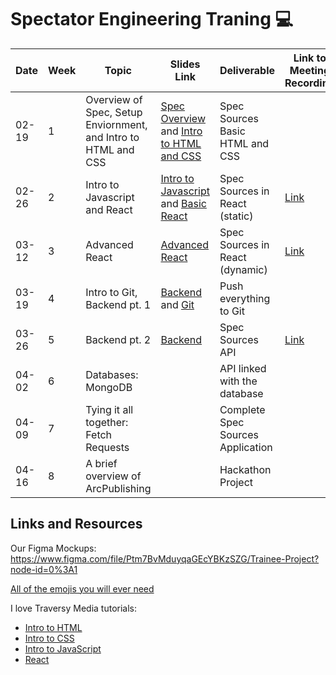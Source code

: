 # Spectator Engineering Traning :computer:

| Date | Week | Topic | Slides Link | Deliverable | Link to Meeting Recording |
| --- | --- | --- | --- | --- | --- |
| 02-19 | 1 | Overview of Spec, Setup Enviornment, and Intro to HTML and CSS | [Spec Overview](https://docs.google.com/presentation/d/18BK22ONbI4FlkKyrp7SkQc_FgFPYBim75shaHAu-YLA/edit?usp=sharing) and [Intro to HTML and CSS](https://docs.google.com/presentation/d/1UasEgAn-pmmOke6d_QfOh9bKDnASUNwXtaKLxMnAZu4/edit?usp=sharing) | Spec Sources Basic HTML and CSS | |
| 02-26 | 2 | Intro to Javascript and React | [Intro to Javascript](https://docs.google.com/presentation/d/1ZdvsbhUxTANFl2P1xppMcT49mak08gvFjxO06kFWYkM/edit?usp=sharing) and [Basic React](https://docs.google.com/presentation/d/1QvmYgZIw12dPkroMbzhsLc1Xfgs8EjKtWW0ouQFUBWU/edit?usp=sharing) | Spec Sources in React (static) | [Link](https://columbiauniversity.zoom.us/rec/play/4gbdJhdu5AS8ez0P5tlNw2eYvaxTXiRH2mdf6bcCKM7Sk0klNhNtV2yPT5vTuB9SXExa0HEXydgt7hDc.67KUYVY-pFg0E-D7?continueMode=true&_x_zm_rtaid=I5Cy1NJnTTipH3YXt8yrYQ.1614376681358.60e6468badb632ebe5971d72e4928cfb&_x_zm_rhtaid=239) |
| 03-12 | 3 | Advanced React | [Advanced React](https://docs.google.com/presentation/d/109h98pvCjivxpGiUvS41ptb9upsWtJOSV3MSq31cDpI/edit?usp=sharing) | Spec Sources in React (dynamic) | [Link](https://columbiauniversity.zoom.us/rec/play/P5nelVy_X3fbpmTqmH_O2JWNr82YnrTPhQE0rMeMeApRhYk1e07BUH7mEfGR0eNl0Z0c2SwBkd1ScWFb.Ssjz65_RtKk4QhBl?continueMode=true&_x_zm_rtaid=inoGq3UcSbuLVIEct6Wb6A.1615596467953.6e9754650545ee8313c5adf5db7ddc86&_x_zm_rhtaid=100) |
| 03-19 | 4 | Intro to Git, Backend pt. 1 | [Backend](https://docs.google.com/presentation/d/1_B2j1PoEz6sAXqUzVD4LUp5uOKNFioTp0iVxHIFZKBs/edit?usp=sharing) and [Git](https://docs.google.com/presentation/d/108E-x5ilgn7qnA91_Kj4mG3-iVRUG7xublKCzfEtBcA/edit?usp=sharing) | Push everything to Git | 
| 03-26 | 5 | Backend pt. 2 | [Backend](https://docs.google.com/presentation/d/1_B2j1PoEz6sAXqUzVD4LUp5uOKNFioTp0iVxHIFZKBs/edit?usp=sharing) | Spec Sources API | [Link](https://columbiauniversity.zoom.us/rec/play/hnmA4zaKmidpZTlIVTQQteAuShCyIdlPnTod9ubXbUFHCpQ_79pMIpgLY8epjIdjp9JdBtSfg4u7tE4z.W5dcfOpa9RQIBEub?continueMode=true&_x_zm_rtaid=F7E6wS1WQLyP7DXq3Gg5eQ.1616792125164.d2f0f8a0cc604ae21253f611ff403fea&_x_zm_rhtaid=722) |
| 04-02 | 6 | Databases: MongoDB | | API linked with the database | 
| 04-09 | 7 | Tying it all together: Fetch Requests | | Complete Spec Sources Application | 
| 04-16 | 8 | A brief overview of ArcPublishing | | Hackathon Project |

## Links and Resources
Our Figma Mockups: https://www.figma.com/file/Ptm7BvMduyqaGEcYBKzSZG/Trainee-Project?node-id=0%3A1

[All of the emojis you will ever need](https://gist.github.com/rxaviers/7360908)

I love Traversy Media tutorials:
- [Intro to HTML](https://www.youtube.com/watch?v=UB1O30fR-EE&list=PLillGF-RfqbZTASqIqdvm1R5mLrQq79CU)
- [Intro to CSS](https://www.youtube.com/watch?v=yfoY53QXEnI&list=PLillGF-RfqbZTASqIqdvm1R5mLrQq79CU&index=2)
- [Intro to JavaScript](https://www.youtube.com/watch?v=hdI2bqOjy3c&list=PLillGF-RfqbbnEGy3ROiLWk7JMCuSyQtX)
- [React](https://www.youtube.com/watch?v=w7ejDZ8SWv8)


